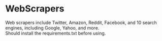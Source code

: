 # WebScrapers
Web scrapers include Twitter, Amazon, Reddit, Facebook, and 10 search engines, including Google, Yahoo, and more.\
Should install the requirements.txt before using.
